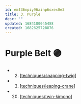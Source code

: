 ```yaml
---
id: emf36npiy96ainp6oxex0e3
title: 3. Purple
desc: ""
updated: 1684180045488
created: 1682625728876
---
```


# Purple Belt 🟣

- 2. [[techniques/snapping-twig]]
- 3. [[techniques/leaping-crane]]
- 20. [[techniques/twin-kimono]]

[//begin]: # "Autogenerated link references for markdown compatibility"
[techniques/snapping-twig]: ../techniques/snapping-twig "Snapping Twig"
[techniques/leaping-crane]: ../techniques/leaping-crane "Leaping Crane"
[techniques/twin-kimono]: ../techniques/twin-kimono "Twin Kimono"
[//end]: # "Autogenerated link references"
